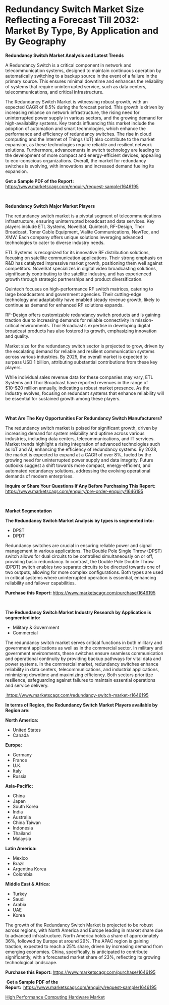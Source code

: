 <p><h1>Redundancy Switch Market Size Reflecting a Forecast Till 2032: Market By Type, By Application and By Geography</h1></p><p><strong>Redundancy Switch Market Analysis and Latest Trends</strong></p>
<p><p>A Redundancy Switch is a critical component in network and telecommunication systems, designed to maintain continuous operation by automatically switching to a backup source in the event of a failure in the primary source. This ensures minimal downtime and enhances the reliability of systems that require uninterrupted service, such as data centers, telecommunications, and critical infrastructure.</p><p>The Redundancy Switch Market is witnessing robust growth, with an expected CAGR of 8.5% during the forecast period. This growth is driven by increasing reliance on network infrastructure, the rising need for uninterrupted power supply in various sectors, and the growing demand for high-availability systems. Key trends influencing this market include the adoption of automation and smart technologies, which enhance the performance and efficiency of redundancy switches. The rise in cloud computing and the Internet of Things (IoT) also contribute to the market expansion, as these technologies require reliable and resilient network solutions. Furthermore, advancements in switch technology are leading to the development of more compact and energy-efficient devices, appealing to eco-conscious organizations. Overall, the market for redundancy switches is evolving, with innovations and increased demand fueling its expansion.</p></p>
<p><strong>Get a Sample PDF of the Report:&nbsp;</strong> <a href="https://www.marketscagr.com/enquiry/request-sample/1646195?utm_campaign=1126&utm_medium=2&utm_source=Github&utm_content=ia&utm_term=08042025&utm_id=redundancy-switch">https://www.marketscagr.com/enquiry/request-sample/1646195</a></p>
<p>&nbsp;</p>
<p><strong>Redundancy Switch Major Market Players</strong></p>
<p><p>The redundancy switch market is a pivotal segment of telecommunications infrastructure, ensuring uninterrupted broadcast and data services. Key players include ETL Systems, NovelSat, Quintech, RF-Design, Thor Broadcast, Toner Cable Equipment, Vialite Communications, NewTec, and XMW. Each company offers unique solutions leveraging advanced technologies to cater to diverse industry needs.</p><p>ETL Systems is recognized for its innovative RF distribution solutions, focusing on satellite communication applications. Their strong emphasis on R&D has catalyzed impressive market growth, positioning them well against competitors. NovelSat specializes in digital video broadcasting solutions, significantly contributing to the satellite industry, and has experienced growth through strategic partnerships and product diversification.</p><p>Quintech focuses on high-performance RF switch matrices, catering to large broadcasters and government agencies. Their cutting-edge technology and adaptability have enabled steady revenue growth, likely to continue as demand for enhanced RF solutions expands.</p><p>RF-Design offers customizable redundancy switch products and is gaining traction due to increasing demands for reliable connectivity in mission-critical environments. Thor Broadcast’s expertise in developing digital broadcast products has also fostered its growth, emphasizing innovation and quality.</p><p>Market size for the redundancy switch sector is projected to grow, driven by the escalating demand for reliable and resilient communication systems across various industries. By 2025, the overall market is expected to surpass USD 1 billion, attributing substantial contributions from these key players.</p><p>While individual sales revenue data for these companies may vary, ETL Systems and Thor Broadcast have reported revenues in the range of $10-$20 million annually, indicating a robust market presence. As the industry evolves, focusing on redundant systems that enhance reliability will be essential for sustained growth among these players.</p></p>
<p>&nbsp;</p>
<p><strong>What Are The Key Opportunities For Redundancy Switch Manufacturers?</strong></p>
<p><p>The redundancy switch market is poised for significant growth, driven by increasing demand for system reliability and uptime across various industries, including data centers, telecommunications, and IT services. Market trends highlight a rising integration of advanced technologies such as IoT and AI, enhancing the efficiency of redundancy systems. By 2028, the market is expected to expand at a CAGR of over 8%, fueled by the growing need for uninterrupted power supply and data integrity. Future outlooks suggest a shift towards more compact, energy-efficient, and automated redundancy solutions, addressing the evolving operational demands of modern enterprises.</p></p>
<p><strong>Inquire or Share Your Questions If Any Before Purchasing This Report:</strong> <a href="https://www.marketscagr.com/enquiry/pre-order-enquiry/1646195?utm_campaign=1126&utm_medium=2&utm_source=Github&utm_content=ia&utm_term=08042025&utm_id=redundancy-switch">https://www.marketscagr.com/enquiry/pre-order-enquiry/1646195</a></p>
<p>&nbsp;</p>
<p><strong>Market Segmentation</strong></p>
<p><strong>The Redundancy Switch Market Analysis by types is segmented into:</strong></p>
<p><ul><li>DPST</li><li>DPDT</li></ul></p>
<p><p>Redundancy switches are crucial in ensuring reliable power and signal management in various applications. The Double Pole Single Throw (DPST) switch allows for dual circuits to be controlled simultaneously on or off, providing basic redundancy. In contrast, the Double Pole Double Throw (DPDT) switch enables two separate circuits to be directed towards one of two outputs, allowing for more complex configurations. Both types are used in critical systems where uninterrupted operation is essential, enhancing reliability and failover capabilities.</p></p>
<p><strong>Purchase this Report:&nbsp;</strong><a href="https://www.marketscagr.com/purchase/1646195?utm_campaign=1126&utm_medium=2&utm_source=Github&utm_content=ia&utm_term=08042025&utm_id=redundancy-switch">https://www.marketscagr.com/purchase/1646195</a></p>
<p>&nbsp;</p>
<p><strong>The Redundancy Switch Market Industry Research by Application is segmented into:</strong></p>
<p><ul><li>Military & Government</li><li>Commercial</li></ul></p>
<p><p>The redundancy switch market serves critical functions in both military and government applications as well as in the commercial sector. In military and government environments, these switches ensure seamless communication and operational continuity by providing backup pathways for vital data and power systems. In the commercial market, redundancy switches enhance reliability in data centers, telecommunications, and industrial applications, minimizing downtime and maximizing efficiency. Both sectors prioritize resilience, safeguarding against failures to maintain essential operations and service delivery.</p></p>
<p><a href="https://www.marketscagr.com/redundancy-switch-market-r1646195?utm_campaign=1126&utm_medium=2&utm_source=Github&utm_content=ia&utm_term=08042025&utm_id=redundancy-switch">&nbsp;https://www.marketscagr.com/redundancy-switch-market-r1646195</a></p>
<p><strong>In terms of Region, the Redundancy Switch Market Players available by Region are:</strong></p>
<p>
    <p> <strong> North America: </strong>
        <ul>
            <li>United States</li>
            <li>Canada</li>
        </ul>
        </p> 
    <p> <strong> Europe: </strong>
        <ul>
            <li>Germany</li>
            <li>France</li>
            <li>U.K.</li>
            <li>Italy</li>
            <li>Russia</li>
        </ul>
        </p> 
    <p> <strong> Asia-Pacific: </strong>
        <ul>
            <li>China</li>
            <li>Japan</li>
            <li>South Korea</li>
            <li>India</li>
            <li>Australia</li>
            <li>China Taiwan</li>
            <li>Indonesia</li>
            <li>Thailand</li>
            <li>Malaysia</li>
        </ul>
        </p> 
    <p> <strong> Latin America: </strong>
        <ul>
            <li>Mexico</li>
            <li>Brazil</li>
            <li>Argentina Korea</li>
            <li>Colombia</li>
        </ul>
        </p> 
    <p> <strong> Middle East & Africa: </strong>
        <ul>
            <li>Turkey</li>
            <li>Saudi</li>
            <li>Arabia</li>
            <li>UAE</li>
            <li>Korea</li>
        </ul>
    </p>
    </p>
<p><p>The growth of the Redundancy Switch Market is projected to be robust across regions, with North America and Europe leading in market share due to advanced infrastructure. North America holds a share of approximately 36%, followed by Europe at around 29%. The APAC region is gaining traction, expected to reach a 25% share, driven by increasing demand from emerging economies. China, specifically, is anticipated to contribute significantly, with a forecasted market share of 23%, reflecting its growing technological landscape.</p></p>
<p><strong>Purchase this Report: </strong><a href="https://www.marketscagr.com/purchase/1646195?utm_campaign=1126&utm_medium=2&utm_source=Github&utm_content=ia&utm_term=08042025&utm_id=redundancy-switch">https://www.marketscagr.com/purchase/1646195</a></p>
<p>&nbsp;<strong>Get a Sample PDF of the Report:&nbsp;&nbsp;</strong><a href="https://www.marketscagr.com/enquiry/request-sample/1646195?utm_campaign=1126&utm_medium=2&utm_source=Github&utm_content=ia&utm_term=08042025&utm_id=redundancy-switch">https://www.marketscagr.com/enquiry/request-sample/1646195</a></p>
<p><strong></strong></p>
<p><p><a href="https://github.com/julyju69/Market-Research-Report-List-6/blob/main/high-performance-computing-hardware-market.md?utm_campaign=1126&utm_medium=2&utm_source=Github&utm_content=ia&utm_term=08042025&utm_id=redundancy-switch">High Performance Computing Hardware Market</a></p></p>